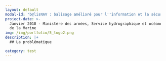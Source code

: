```yaml
---
layout: default
modal-id: 'b@lisNAV : balisage amélioré pour l''information et la sécurité des navigateurs'
project-date: >-
  Janvier 2018 - Ministère des armées, Service hydrographique et océanographique
  de la Marine
img: /img/portfolio/5_logo2.png
description: |+
  ## La problématique

category: test
---
```




